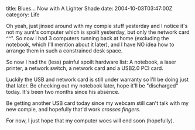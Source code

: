 title: Blues… Now with A Lighter Shade
date: 2004-10-03T03:47:00Z
category: Life

Oh yeah, just jinxed around with my compie stuff yesterday and I notice it's not my aunt's computer which is spoilt yesterday, but only the network card ^^". So now I had 3 computers running back at home (excluding the notebook, which I'll mention about it later), and I have NO idea how to arrange them in such a constrained desk space.

So now I had the (less) painful spoilt hardware list: A notebook, a laser printer, a network switch, a network card and a USB2.0 PCI card.

Luckily the USB and network card is still under warranty so I'll be doing just that later. Be checking out my notebook later, hope it'll be "discharged" today. It's been two months since his absence.

Be getting another USB card today since my webcam still can't talk with my new compie, and hopefully that'd work *crosses fingers*.

For now, I just hope that my computer woes will end soon (hopefully).
